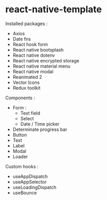 # react-native-template

Installed packages :
- Axios
- Date fns
- React hook form
- React native bootsplash
- React native dotenv
- React native encrypted storage
- React native material menu
- React native modal
- Reanimated 2
- Vector Icons
- Redux toolkit

Components :
- Form :
  - Text field
  - Select
  - Date / Time picker
- Determinate progress bar
- Button
- Text
- Label
- Modal
- Loader

Custom hooks : 
- useAppDispatch
- useAppSelector
- useLoadingDispatch
- useBounce
